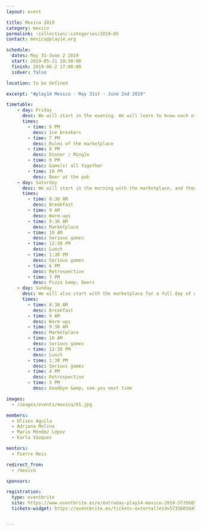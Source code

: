```yaml
---
layout: event

title: Mexico 2019
category: mexico
permalink: :collection/:categories/2019-05
contact: mexico@play14.org

schedule:
  dates: May 31-June 2 2019
  start: 2019-05-31 18:30:00
  finish: 2019-06-2 17:00:00
  isOver: false

location: To be defined

excerpt: "#play14 Mexico - May 31st - June 2nd 2019"

timetable:
    - day: Friday
      desc: We will start in the evening. We will learn to know each other and share a nice dinner all together.
      times:
        - time: 6 PM
          desc: Ice breakers
        - time: 7 PM
          desc: Rules of the marketplace
        - time: 8 PM
          desc: Dinner / Mingle
        - time: 9 PM
          desc: Game(s) all together
        - time: 10 PM
          desc: Beer at the pub
    - day: Saturday
      desc: We will start in the morning with the marketplace, and then we will play games all day long.
      times:
        - time: 8:30 AM
          desc: Breakfast
        - time: 9 AM
          desc: Warm-ups
        - time: 9:30 AM
          desc: Marketplace
        - time: 10 AM
          desc: Serious games
        - time: 12:30 PM
          desc: Lunch
        - time: 1:30 PM
          desc: Serious games
        - time: 6 PM
          desc: Retrospective
        - time: 7 PM
          desc: Pizza &amp; Beers
    - day: Sunday
      desc: We will also start with the marketplace for a full day of games. Whoever needs to catch a plane can leave earlier.
      times:
        - time: 8:30 AM
          desc: Breakfast
        - time: 9 AM
          desc: Warm-ups
        - time: 9:30 AM
          desc: Marketplace
        - time: 10 AM
          desc: Serious games
        - time: 12:30 PM
          desc: Lunch
        - time: 1:30 PM
          desc: Serious games
        - time: 4 PM
          desc: Retrospective
        - time: 5 PM
          desc: Goodbye &amp; see you next time

images:
  - /images/events/mexico/01.jpg

members:
  - Ulises Aguila
  - Adriana Molina
  - Mario Méndez López
  - Karla Vázquez

mentors:
  - Pierre Neis

redirect_from:
  - /mexico

sponsors:

registration: 
  type: eventbrite
  site: https://www.eventbrite.es/e/entradas-play14-mexico-2019-57356050491
  tickets-widget: https://eventbrite.es/tickets-external?eid=57356050491&ref=etckt


---
```

